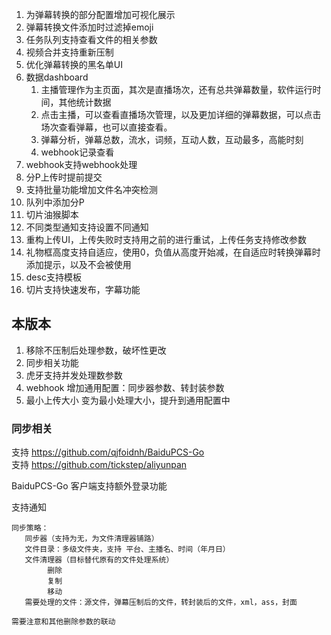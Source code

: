 1. 为弹幕转换的部分配置增加可视化展示
2. 弹幕转换文件添加时过滤掉emoji
3. 任务队列支持查看文件的相关参数
4. 视频合并支持重新压制
5. 优化弹幕转换的黑名单UI
6. 数据dashboard
   1. 主播管理作为主页面，其次是直播场次，还有总共弹幕数量，软件运行时间，其他统计数据
   2. 点击主播，可以查看直播场次管理，以及更加详细的弹幕数据，可以点击场次查看弹幕，也可以直接查看。
   3. 弹幕分析，弹幕总数，流水，词频，互动人数，互动最多，高能时刻
   4. webhook记录查看
7. webhook支持webhook处理
8. 分P上传时提前提交
9. 支持批量功能增加文件名冲突检测
10. 队列中添加分P
11. 切片油猴脚本
12. 不同类型通知支持设置不同通知
13. 重构上传UI，上传失败时支持用之前的进行重试，上传任务支持修改参数
14. 礼物框高度支持自适应，使用0，负值从高度开始减，在自适应时转换弹幕时添加提示，以及不会被使用
15. desc支持模板
16. 切片支持快速发布，字幕功能

## 本版本

1. 移除不压制后处理参数，破坏性更改
2. 同步相关功能
3. 虎牙支持并发处理数参数
4. webhook 增加通用配置：同步器参数、转封装参数
5. 最小上传大小 变为最小处理大小，提升到通用配置中

### 同步相关

支持 https://github.com/qjfoidnh/BaiduPCS-Go  
支持 https://github.com/tickstep/aliyunpan

BaiduPCS-Go 客户端支持额外登录功能

支持通知

```
同步策略：
   同步器（支持为无，为文件清理器铺路）
   文件目录：多级文件夹，支持 平台、主播名、时间（年月日）
   文件清理器（目标替代原有的文件处理系统）
        删除
        复制
        移动
   需要处理的文件：源文件，弹幕压制后的文件，转封装后的文件，xml，ass，封面

需要注意和其他删除参数的联动
```
